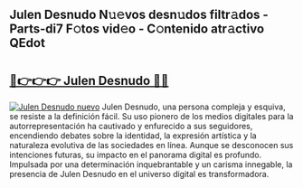 ## Julen Desnudo N𝚞𝚎vos desn𝚞dos filtr𝚊dos - Parts-di7 F𝚘tos vid𝚎o - C𝚘ntenido atr𝚊ctivo QEdot

# <h2><a href="http://mb0mv14.tromn.icu/?c=Julen+Desnudo">🔗👉👉👉 Julen Desnudo 🔗🔗</a></h2>

[![Julen Desnudo nuevo](https://i.imgur.com/pEAQMta.gif)](http://mb0mv14.tromn.icu/?c=Julen+Desnudo)
Julen Desnudo, una persona compleja y esquiva, se resiste a la definición fácil. Su uso pionero de los medios digitales para la autorrepresentación ha cautivado y enfurecido a sus seguidores, encendiendo debates sobre la identidad, la expresión artística y la naturaleza evolutiva de las sociedades en línea. Aunque se desconocen sus intenciones futuras, su impacto en el panorama digital es profundo. Impulsada por una determinación inquebrantable y un carisma innegable, la presencia de Julen Desnudo en el universo digital es transformadora.
